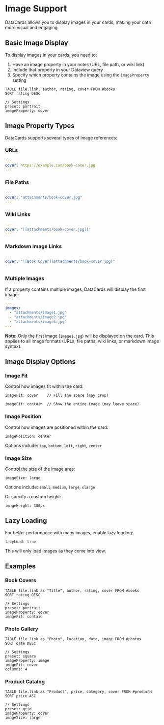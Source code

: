 # Image Support

DataCards allows you to display images in your cards, making your data more visual and engaging.

## Basic Image Display

To display images in your cards, you need to:

1. Have an image property in your notes (URL, file path, or wiki link)
2. Include that property in your Dataview query
3. Specify which property contains the image using the `imageProperty` setting

```datacards
TABLE file.link, author, rating, cover FROM #books
SORT rating DESC

// Settings
preset: portrait
imageProperty: cover
```

## Image Property Types

DataCards supports several types of image references:

### URLs

```yaml
---
cover: https://example.com/book-cover.jpg
---
```

### File Paths

```yaml
---
cover: "attachments/book-cover.jpg"
---
```

### Wiki Links

```yaml
---
cover: "[[attachments/book-cover.jpg]]"
---
```

### Markdown Image Links

```yaml
---
cover: "![Book Cover](attachments/book-cover.jpg)"
---
```

### Multiple Images

If a property contains multiple images, DataCards will display the first image:

```yaml
---
images:
  - "attachments/image1.jpg"
  - "attachments/image2.jpg"
  - "attachments/image3.jpg"
---
```

**Note:** Only the first image (`image1.jpg`) will be displayed on the card. This applies to all image formats (URLs, file paths, wiki links, or markdown image syntax).

## Image Display Options

### Image Fit

Control how images fit within the card:

```
imageFit: cover    // Fill the space (may crop)
```

```
imageFit: contain  // Show the entire image (may leave space)
```

### Image Position

Control how images are positioned within the card:

```
imagePosition: center
```

Options include: `top`, `bottom`, `left`, `right`, `center`

### Image Size

Control the size of the image area:

```
imageSize: large
```

Options include: `small`, `medium`, `large`, `xlarge`

Or specify a custom height:

```
imageHeight: 300px
```

## Lazy Loading

For better performance with many images, enable lazy loading:

```
lazyLoad: true
```

This will only load images as they come into view.

## Examples

### Book Covers

```datacards
TABLE file.link as "Title", author, rating, cover FROM #books
SORT rating DESC

// Settings
preset: portrait
imageProperty: cover
imageFit: contain
```

### Photo Gallery

```datacards
TABLE file.link as "Photo", location, date, image FROM #photos
SORT date DESC

// Settings
preset: square
imageProperty: image
imageFit: cover
columns: 4
```

### Product Catalog

```datacards
TABLE file.link as "Product", price, category, cover FROM #products
SORT price ASC

// Settings
preset: grid
imageProperty: cover
imageSize: large